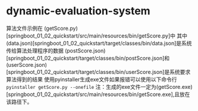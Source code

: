 # dynamic-evaluation-system
算法文件示例在 (getScore.py)[springboot_01_02_quickstart/src/main/resources/bin/getScore.py]中
其中(data.json)[springboot_01_02_quickstart/target/classes/bin/data.json]是系统传给算法处理程序的数据
(postScore.json)[springboot_01_02_quickstart/target/classes/bin/postScore.json]和(userScore.json)[springboot_01_02_quickstart/target/classes/bin/userScore.json]是系统要求算法得到的结果
使用pyinstaller生成exe文件如果报错可以使用以下命令行
``
pyinstaller getScore.py --onefile
``
注：生成的exe文件一定为(getScore.exe)[springboot_01_02_quickstart/src/main/resources/bin/getScore.exe],且放在该路径下。
